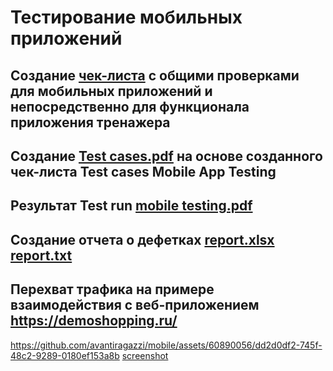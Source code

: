 # Тестирование мобильных приложений
## Создание [чек-листа](https://docs.google.com/spreadsheets/d/1dwhkzsN92vwnNpB0bSIyNDEl9CgTfPPHeW5hmU3rODk/edit?gid=0#gid=0)  с общими проверками для мобильных приложений и непосредственно для функционала приложения тренажера
## Создание [Test cases.pdf](https://github.com/user-attachments/files/15873781/Test.cases.Mobile.App.Testing.17-06-24.pdf) на основе созданного чек-листа Test cases Mobile App Testing 
## Результат Test run [mobile testing.pdf](https://github.com/user-attachments/files/15944413/mobile.testing.pdf) 
## Создание отчета о дефетках [report.xlsx](https://github.com/user-attachments/files/15944486/report.xlsx) [report.txt](https://github.com/user-attachments/files/15944896/testing.results.report.txt)
## Перехват трафика на примере взаимодействия с веб-приложением https://demoshopping.ru/
https://github.com/avantiragazzi/mobile/assets/60890056/dd2d0df2-745f-48c2-9289-0180ef153a8b
[screenshot](https://github.com/avantiragazzi/mobile/assets/60890056/bd70f401-9b00-403a-a24c-79b061df67b2)
